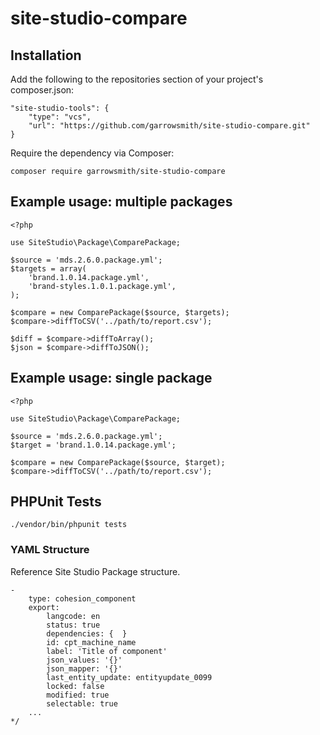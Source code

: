# site-studio-compare

## Installation
Add the following to the repositories section of your project's composer.json:


```
"site-studio-tools": {
    "type": "vcs",
    "url": "https://github.com/garrowsmith/site-studio-compare.git"
}
```

Require the dependency via Composer:

```
composer require garrowsmith/site-studio-compare
```

## Example usage: multiple packages

```
<?php

use SiteStudio\Package\ComparePackage;

$source = 'mds.2.6.0.package.yml';
$targets = array(
    'brand.1.0.14.package.yml',
    'brand-styles.1.0.1.package.yml',
);

$compare = new ComparePackage($source, $targets);
$compare->diffToCSV('../path/to/report.csv');

$diff = $compare->diffToArray();
$json = $compare->diffToJSON();

```

## Example usage: single package

```
<?php

use SiteStudio\Package\ComparePackage;

$source = 'mds.2.6.0.package.yml';
$target = 'brand.1.0.14.package.yml';

$compare = new ComparePackage($source, $target);
$compare->diffToCSV('../path/to/report.csv');
```

## PHPUnit Tests

```
./vendor/bin/phpunit tests
```

### YAML Structure
Reference Site Studio Package structure.

```
-
    type: cohesion_component
    export:
        langcode: en
        status: true
        dependencies: {  }
        id: cpt_machine_name
        label: 'Title of component'
        json_values: '{}'
        json_mapper: '{}'
        last_entity_update: entityupdate_0099
        locked: false
        modified: true
        selectable: true
    ...    
*/
```
